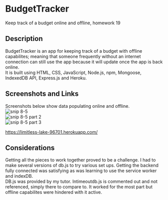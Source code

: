 # BudgetTracker
Keep track of a budget online and offline, homework 19

## Description
BudgetTracker is an app for keeping track of a budget with offline capabilites; meaning that someone frequently without an internet connection can still use the app because it will update once the app is back online.</br>
It is built using HTML, CSS, JavaScript, Node.js, npm, Mongoose, IndexedDB API, Express.js and Heroku.

## Screenshots and Links

Screenshots below show data populating online and offline. </br>
![snip 8-5](https://user-images.githubusercontent.com/80430372/128367975-51d4fd2d-d236-4c6d-8e2b-84b4731816a5.PNG) </br>
![snip 8-5 part 2](https://user-images.githubusercontent.com/80430372/128367993-9bac0ce2-2253-45a6-9244-3d374e28e0b8.PNG) </br>
![snip 8-5 part 3](https://user-images.githubusercontent.com/80430372/128368012-bf71a63b-a69d-4728-839f-652a8df6d5e5.PNG) </br>


https://limitless-lake-96701.herokuapp.com/


## Considerations
Getting all the pieces to work together proved to be a challenge. I had to make several versions of db.js to try various set ups. Getting the backend fully connected was satisfying as was learning to use the service worker and indexDB.</br>
DB.js was provided by my tutor. Intimeoutdb.js is commented out and not referenced, simply there to compare to. It worked for the most part but offline capabilites were hindered with it active.
